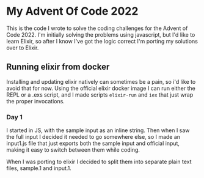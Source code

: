 # My Advent Of Code 2022

This is the code I wrote to solve the coding challenges for the Advent of Code 2022. I'm initially solving the problems using javascript, but I'd like to learn Elixir, so after I know I've got the logic correct I'm porting my solutions over to Elixir.

## Running elixir from docker
Installing and updating elixir natively can sometimes be a pain, so i'd like to avoid that for now.
Using the official elixir docker image I can run either the REPL or a .exs script, and I made scripts `elixir-run` and `iex` that just wrap the proper invocations.

### Day 1
I started in JS, with the sample input as an inline string. Then when I saw the full input I decided it needed to go somewhere else, so I made an input1.js file that just exports both the sample input and official input, making it easy to switch between them while coding.

When I was porting to elixir I decided to split them into separate plain text files, sample.1 and input.1.

